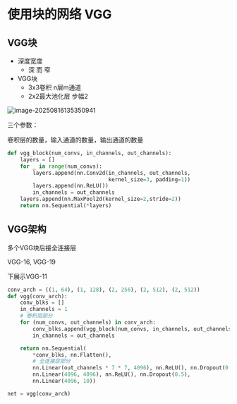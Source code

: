 # 使用块的网络 VGG

## VGG块

- 深度宽度
  - 深 而 窄
- VGG块
  - 3x3卷积 n层m通道
  - 2x2最大池化层 步幅2



![image-20250816135350941](C:\Users\chy20\AppData\Roaming\Typora\typora-user-images\image-20250816135350941.png)

三个参数：

卷积层的数量，输入通道的数量，输出通道的数量

```python
def vgg_block(num_convs, in_channels, out_channels):
    layers = []
    for _ in range(num_convs):
        layers.append(nn.Conv2d(in_channels, out_channels,
                                kernel_size=3, padding=1))
        layers.append(nn.ReLU())
        in_channels = out_channels
    layers.append(nn.MaxPool2d(kernel_size=2,stride=2))
    return nn.Sequential(*layers)
```



## VGG架构

多个VGG块后接全连接层

VGG-16, VGG-19

下展示VGG-11

```python
conv_arch = ((1, 64), (1, 128), (2, 256), (2, 512), (2, 512))
def vgg(conv_arch):
    conv_blks = []
    in_channels = 1
    # 卷积层部分
    for (num_convs, out_channels) in conv_arch:
        conv_blks.append(vgg_block(num_convs, in_channels, out_channels))
        in_channels = out_channels

    return nn.Sequential(
        *conv_blks, nn.Flatten(),
        # 全连接层部分
        nn.Linear(out_channels * 7 * 7, 4096), nn.ReLU(), nn.Dropout(0.5),
        nn.Linear(4096, 4096), nn.ReLU(), nn.Dropout(0.5),
        nn.Linear(4096, 10))

net = vgg(conv_arch)
```

